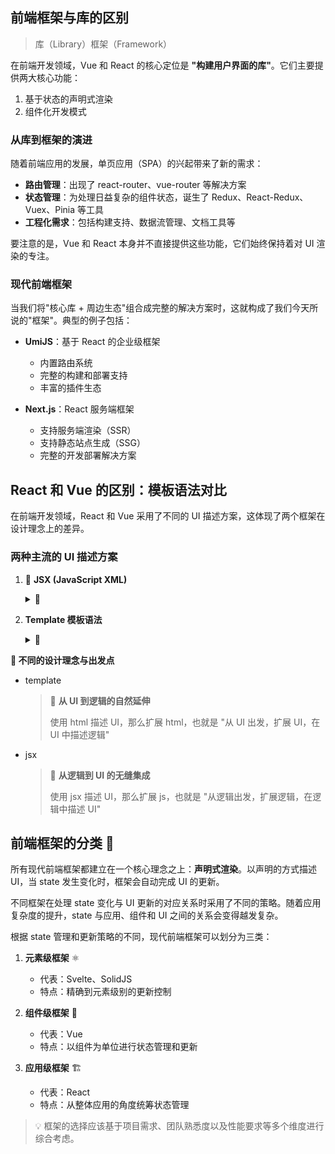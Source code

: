 ## 前端框架与库的区别

> 库（Library）框架（Framework）

在前端开发领域，Vue 和 React 的核心定位是 **"构建用户界面的库"**。它们主要提供两大核心功能：

1. 基于状态的声明式渲染
2. 组件化开发模式

### 从库到框架的演进

随着前端应用的发展，单页应用（SPA）的兴起带来了新的需求：

- **路由管理**：出现了 react-router、vue-router 等解决方案
- **状态管理**：为处理日益复杂的组件状态，诞生了 Redux、React-Redux、Vuex、Pinia 等工具
- **工程化需求**：包括构建支持、数据流管理、文档工具等

要注意的是，Vue 和 React 本身并不直接提供这些功能，它们始终保持着对 UI 渲染的专注。

### 现代前端框架

当我们将"核心库 + 周边生态"组合成完整的解决方案时，这就构成了我们今天所说的"框架"。典型的例子包括：

- **UmiJS**：基于 React 的企业级框架

  - 内置路由系统
  - 完整的构建和部署支持
  - 丰富的插件生态

- **Next.js**：React 服务端框架
  - 支持服务端渲染（SSR）
  - 支持静态站点生成（SSG）
  - 完整的开发部署解决方案

## React 和 Vue 的区别：模板语法对比

在前端开发领域，React 和 Vue 采用了不同的 UI 描述方案，这体现了两个框架在设计理念上的差异。

### 两种主流的 UI 描述方案

1. 🔸 **JSX (JavaScript XML)**

   <details>
   <summary>📌 </summary>

   - React 的核心特性
   - 将 UI 描述直接融入 JavaScript 代码中

   > 💡 **JSX 的历史演进**
   >
   > JSX 最初由 React 团队创造，是一种类 XML 的 JavaScript 语法扩展。它的设计初衷源于一个重要的观察：**UI 渲染逻辑本质上与其他
   > UI 逻辑存在内在耦合**。

   ```jsx
   const element = <h1>hello</>
   // react v17 之前
   const element = React.createElement('h1', null, 'hello')
   // react 17 之后
   const jsxRuntime = require('react/jsx-run-time')
   const element = jsxRuntime.jsx('h1', {children: 'hello'})
   ```

   > 🌟 **JSX 转换为虚拟 DOM 的优势**：
   >
   > 1. ⚡️ **事件处理的统一性**

   - 直接在 UI 声明中绑定事件处理函数
     > - 保持了代码的紧凑性和可维护性
     >
     > 1. 🔄 **动态 UI 更新的便利性**
   - 通过 JavaScript 直接操作 UI 的样式和结构
     > - 实现了更灵活的组件化开发

   > React 团队选择 JSX 的核心理念是：既然 JavaScript 是前端开发的主要语言，何不让它完全接管 UI 描述的职责？这样不仅能让 UI
   > 和逻辑更好地协同工作，还能充分利用 JavaScript 的表达能力。

   </details>

2. **Template 模板语法**
   <details>
   <summary>📌 </summary>

   - Vue 的标志性特征
   - 更接近传统 HTML 的语法结构
     > 💡 **Template 模板语法的历史演进**
     >
     > 在早期前后端未分离的时候，流行的方案就是模版引擎，后端将数据填充到对应模版，生成 html 模版返回客户端
    </details>

**🎯 不同的设计理念与出发点**

- template
  > 📝 **从 UI 到逻辑的自然延伸**
  >
  > 使用 html 描述 UI，那么扩展 html，也就是 "从 UI 出发，扩展 UI，在 UI 中描述逻辑"
- jsx
  > 🔄 **从逻辑到 UI 的无缝集成**
  >
  > 使用 jsx 描述 UI，那么扩展 js，也就是 "从逻辑出发，扩展逻辑，在逻辑中描述 UI"

## 前端框架的分类 🎯

所有现代前端框架都建立在一个核心理念之上：**声明式渲染**。以声明的方式描述 UI，当 state 发生变化时，框架会自动完成 UI 的更新。

<!-- ### 框架的差异化策略 🔄 -->

不同框架在处理 state 变化与 UI 更新的对应关系时采用了不同的策略。随着应用复杂度的提升，state 与应用、组件和 UI 之间的关系会变得越发复杂。

<!-- 这种复杂性促使各个框架发展出独特的优化方案，以提高运行时性能。 -->
<!-- ### 三大类型划分 📊 -->

根据 state 管理和更新策略的不同，现代前端框架可以划分为三类：

1. **元素级框架** ⚛️

   - 代表：Svelte、SolidJS
   - 特点：精确到元素级别的更新控制

2. **组件级框架** 🧩

   - 代表：Vue
   - 特点：以组件为单位进行状态管理和更新

3. **应用级框架** 🏗️
   - 代表：React
   - 特点：从整体应用的角度统筹状态管理

> 💡 框架的选择应该基于项目需求、团队熟悉度以及性能要求等多个维度进行综合考虑。
